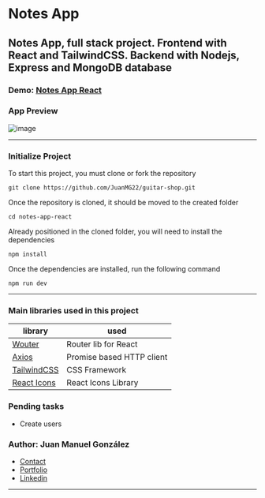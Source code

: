 #  Notes App

## Notes App, full stack project. Frontend with React and TailwindCSS. Backend with Nodejs, Express and MongoDB database



### Demo: [Notes App React](https://aplicacion-notas.netlify.app/)


### App Preview
![image](https://user-images.githubusercontent.com/88951217/160253405-13b8504c-2f4a-419e-9cb7-890009abc15b.png)

---
### Initialize Project
To start this project, you must clone or fork the repository

    git clone https://github.com/JuanMG22/guitar-shop.git

Once the repository is cloned, it should be moved to the created folder

    cd notes-app-react
    
Already positioned in the cloned folder, you will need to install the dependencies

    npm install
    
Once the dependencies are installed, run the following command

    npm run dev
    
    
---
### Main libraries used in this project

| library                                                          | used                      |
| ---------------------------------------------------------------- | ------------------------- |
| [Wouter](https://github.com/molefrog/wouter)                     | Router lib for React      |
| [Axios](https://axios-http.com/docs/intro)                       | Promise based HTTP client |
| [TailwindCSS](https://tailwindcss.com/)                          | CSS Framework             |
| [React Icons](https://react-icons.github.io/react-icons/)        | React Icons Library       |


### Pending tasks

- Create users 


### Author: Juan Manuel González

- [Contact](mailto:Juan.m-gonzalez@outlook.com)
- [Portfolio](https://juangonzalez.netlify.app/)
- [Linkedin](https://www.linkedin.com/in/juan-gonzalez-dev/)


---

